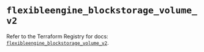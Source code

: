 # `flexibleengine_blockstorage_volume_v2`

Refer to the Terraform Registry for docs: [`flexibleengine_blockstorage_volume_v2`](https://registry.terraform.io/providers/flexibleenginecloud/flexibleengine/1.46.0/docs/resources/blockstorage_volume_v2).
